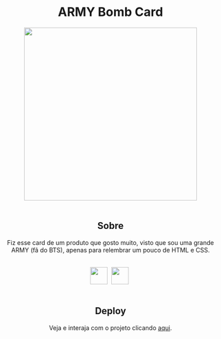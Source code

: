 <h1 align="center">ARMY Bomb Card</h1>
<div align="center">
<img height="400cm" src="https://github.com/hijuliacs/armybombcard/assets/119365652/e828f2a8-513c-4b82-a08d-df06c5fba4c0">
</div>
<br>

<h2 align="center">Sobre</h2>
<p align="center">Fiz esse card de um produto que gosto muito, visto que sou uma grande ARMY (fã do BTS), apenas para relembrar um pouco de HTML e CSS.</p>
<br>

<div align="center">
<img height="40cm" src="https://cdn.jsdelivr.net/gh/devicons/devicon/icons/html5/html5-original.svg"/> <img height="40cm" hspace="5" src="https://cdn.jsdelivr.net/gh/devicons/devicon/icons/css3/css3-original.svg"/>
</div>
<br>

<h2 align="center">Deploy</h2>
<p align="center">Veja e interaja com o projeto clicando <a href="https://hijuliacs.github.io/productcard/">aqui</a>.</p>
